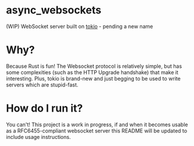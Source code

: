 # async_websockets
(WIP) WebSocket server built on [tokio](https://github.com/tokio-rs/tokio) - pending a new name

# Why?
Because Rust is fun! The Websocket protocol is relatively simple, but has some complexities (such as the HTTP Upgrade handshake) 
that make it interesting. Plus, tokio is brand-new and just begging to be used to write servers which are stupid-fast. 

# How do I run it?
You can't! This project is a work in progress, if and when it becomes usable as a RFC6455-compliant websocket server this README will be updated to include usage instructions.
